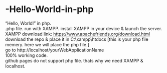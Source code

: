 # -Hello-World-in-php
“Hello, World!” in php.
<br>
.php file. run with XAMPP. install XAMPP in your device & launch the server.
<br>
XAMPP download link: https://www.apachefriends.org/download.html
<br>
download the repo & place it in C:\xampp\htdocs [this is your php file memery. here we will place the php file.]
<br>
go to http://localhost/yourWebApplicationName
<br>
100% working code.
<br>
github pages do not support php file. thats why we need XAMPP & localhost.
